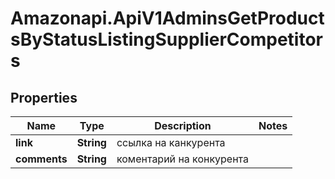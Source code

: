 # Amazonapi.ApiV1AdminsGetProductsByStatusListingSupplierCompetitors

## Properties

Name | Type | Description | Notes
------------ | ------------- | ------------- | -------------
**link** | **String** | ссылка на канкурента | 
**comments** | **String** | коментарий на конкурента | 


